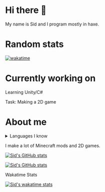 <!-- github readme stats theme: ayu-mirage -->

# Hi there 👋

My name is Sid and I program mostly in haxe.

# Random stats

[![wakatime](https://wakatime.com/badge/user/bbd806cc-b9f1-4d9f-86c9-8ef7d0572bd1.svg)](https://wakatime.com/@bbd806cc-b9f1-4d9f-86c9-8ef7d0572bd1)

# Currently working on

Learning Unity/C#

Task: Making a 2D game

# About me

<details>
  <summary>Languages I know</summary>
CSS<br>
Haxe<br>
HTML<br>
Lua<br>
Java<br>
JavaScript
</details>

I make a lot of Minecraft mods and 2D games.

[![Sid's GitHub stats](https://github-readme-stats.vercel.app/api?username=basiccorruption&theme=ayu-mirage)](https://github.com/anuraghazra/github-readme-stats)

[![Sid's GitHub stats](https://github-readme-stats.vercel.app/api/top-langs/?username=basiccorruption&layout=compact&theme=dark)](https://github.com/anuraghazra/github-readme-stats)

Wakatime Stats

[![Sid's wakatime stats](https://github-readme-stats.vercel.app/api/wakatime?username=sidgames5)](https://github.com/anuraghazra/github-readme-stats)
